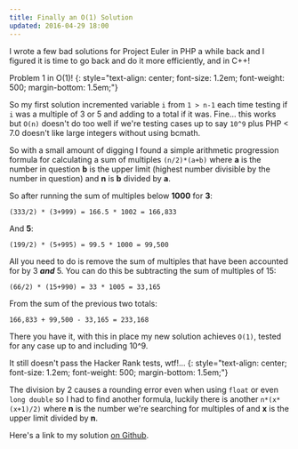 ```yaml
---
title: Finally an O(1) Solution
updated: 2016-04-29 18:00
---
```


I wrote a few bad solutions for Project Euler in PHP a while back and I figured
it is time to go back and do it more efficiently, and in C++!

Problem 1 in O(1)!
{: style="text-align: center; font-size: 1.2em; font-weight: 500; margin-bottom: 1.5em;"}

So my first solution incremented variable `i` from `1 > n-1` each time testing if `i` was a multiple of 3 or
5 and adding to a total if it was. Fine... this works but `O(n)` doesn't do too well if
we're testing cases up to say `10^9` plus PHP < 7.0 doesn't like large integers without using bcmath.

So with a small amount of digging I found a simple arithmetic progression formula
for calculating a sum of multiples `(n/2)*(a+b)` where __a__ is the number in question
__b__ is the upper limit (highest number divisible by the number in question) and
__n__ is __b__ divided by __a__.

So after running the sum of multiples below __1000__ for __3__:

`(333/2) * (3+999) = 166.5 * 1002 = 166,833`

And __5__:

`(199/2) * (5+995) = 99.5 * 1000 = 99,500`

All you need to do is remove the sum of multiples that have been accounted for by 3 __*and*__ 5. You
can do this be subtracting the sum of multiples of 15:

`(66/2) * (15+990) = 33 * 1005 = 33,165`

From the sum of the previous two totals:

`166,833 + 99,500 - 33,165 = 233,168`

There you have it, with this in place my new solution achieves `O(1)`, tested for any case up to
and including 10^9.

It still doesn't pass the Hacker Rank tests, wtf!...
{: style="text-align: center; font-size: 1.2em; font-weight: 500; margin-bottom: 1.5em;"}

The division by 2 causes a rounding error even when using `float` or even `long double`
so I had to find another formula, luckily there is another `n*(x*(x+1)/2)` where __n__ is
the number we're searching for multiples of and __x__ is the upper limit divided by __n__.

Here's a link to my solution [on Github](https://github.com/efarem/project-euler-cpp/blob/master/001.cpp).
